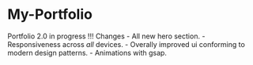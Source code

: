 # My-Portfolio
 Portfolio 2.0 in progress !!!
 Changes - All new hero section.
         - Responsiveness across *all* devices.
         - Overally improved ui conforming to modern design patterns.
         - Animations with gsap.
         
